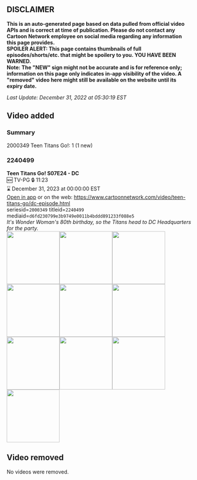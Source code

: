 ## DISCLAIMER
**This is an auto-generated page based on data pulled from official video APIs and is correct at time of publication. Please do not contact any Cartoon Network employee on social media regarding any information this page provides.**  
**SPOILER ALERT: This page contains thumbnails of full episodes/shorts/etc. that might be spoilery to you. YOU HAVE BEEN WARNED.**  
**Note: The "NEW" sign might not be accurate and is for reference only; information on this page only indicates in-app visibility of the video. A "removed" video here might still be available on the website until its expiry date.**  

_Last Update: December 31, 2022 at 05:30:19 EST_
## Video added
### Summary
2000349 Teen Titans Go!: 1 (1 new)  
### 2240499
**Teen Titans Go! S07E24 - DC**  
🆕 TV-PG 🔒 11:23  
⌛ December 31, 2023 at 00:00:00 EST  
[Open in app](https://cnvideo.sercomkc.org/redirector.html?type=cnapp&seriesid=2000349&titleid=2240499&mediaid=d6fd230799e3b9749e0011b4bddd891233f088e5) or on the web: https://www.cartoonnetwork.com/video/teen-titans-go/dc-episode.html  
seriesid=`2000349` titleid=`2240499` mediaid=`d6fd230799e3b9749e0011b4bddd891233f088e5`  
_It's Wonder Woman's 80th birthday, so the Titans head to DC Headquarters for the party._  
<a href="https://s3.amazonaws.com/cartoonorchestrator/2240499_001_1280x720.jpg"><img src="https://s3.amazonaws.com/cartoonorchestrator/2240499_001_640x360.jpg" height="144px" /></a><a href="https://s3.amazonaws.com/cartoonorchestrator/2240499_002_1280x720.jpg"><img src="https://s3.amazonaws.com/cartoonorchestrator/2240499_002_640x360.jpg" height="144px" /></a><a href="https://s3.amazonaws.com/cartoonorchestrator/2240499_003_1280x720.jpg"><img src="https://s3.amazonaws.com/cartoonorchestrator/2240499_003_640x360.jpg" height="144px" /></a><a href="https://s3.amazonaws.com/cartoonorchestrator/2240499_004_1280x720.jpg"><img src="https://s3.amazonaws.com/cartoonorchestrator/2240499_004_640x360.jpg" height="144px" /></a><a href="https://s3.amazonaws.com/cartoonorchestrator/2240499_005_1280x720.jpg"><img src="https://s3.amazonaws.com/cartoonorchestrator/2240499_005_640x360.jpg" height="144px" /></a><a href="https://s3.amazonaws.com/cartoonorchestrator/2240499_006_1280x720.jpg"><img src="https://s3.amazonaws.com/cartoonorchestrator/2240499_006_640x360.jpg" height="144px" /></a><a href="https://s3.amazonaws.com/cartoonorchestrator/2240499_007_1280x720.jpg"><img src="https://s3.amazonaws.com/cartoonorchestrator/2240499_007_640x360.jpg" height="144px" /></a><a href="https://s3.amazonaws.com/cartoonorchestrator/2240499_008_1280x720.jpg"><img src="https://s3.amazonaws.com/cartoonorchestrator/2240499_008_640x360.jpg" height="144px" /></a><a href="https://s3.amazonaws.com/cartoonorchestrator/2240499_009_1280x720.jpg"><img src="https://s3.amazonaws.com/cartoonorchestrator/2240499_009_640x360.jpg" height="144px" /></a><a href="https://s3.amazonaws.com/cartoonorchestrator/2240499_010_1280x720.jpg"><img src="https://s3.amazonaws.com/cartoonorchestrator/2240499_010_640x360.jpg" height="144px" /></a>
## Video removed
No videos were removed.  
